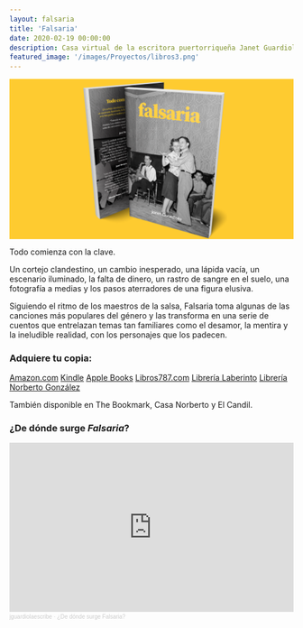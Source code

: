 ```yaml
---
layout: falsaria
title: 'Falsaria'
date: 2020-02-19 00:00:00
description: Casa virtual de la escritora puertorriqueña Janet Guardiola, autora de Falsaria.
featured_image: '/images/Proyectos/libros3.png'
---
```


<img src="/images/Proyectos/libros2.png" align="center">

<p>Todo comienza con la clave.</p>

<p>Un cortejo clandestino, un cambio inesperado, una lápida vacía, un escenario iluminado, la falta de dinero, un rastro de sangre en el suelo, una fotografía a medias y los pasos aterradores de una figura elusiva.</p>

<p>Siguiendo el ritmo de los maestros de la salsa, Falsaria toma algunas de las canciones más populares del género y las transforma en una serie de cuentos que entrelazan temas tan familiares como el desamor, la mentira y la ineludible realidad, con los personajes que
los padecen.</p>

<p><h3>Adquiere tu copia:</h3></p>

<p><a href="https://www.amazon.com/dp/B09TYM5M4Q" class="button button--large">Amazon.com</a> <a href="https://www.amazon.com/dp/B09TWVK9T6" class="button button--large">Kindle</a> <a href="https://books.apple.com/us/book/falsaria/id1614466713" class="button button--large">Apple Books</a> <a href="https://libros787.com/products/falsaria" class="button button--large">Libros787.com</a> <a href="https://librerialaberintopr.com/products/falsaria-janet-guardiola" class="button button--large">Librería Laberinto</a> <a href="https://www.libreriang.com/index.php?route=product/product&product_id=82717&search=falsaria" class="button button--large">Librería Norberto González</a></p>
<p>También disponible en The Bookmark, Casa Norberto y El Candil.</p>

<p><h3>¿De dónde surge <i>Falsaria</i>?</h3></p>

<iframe width="100%" height="300" scrolling="no" frameborder="no" allow="autoplay" src="https://w.soundcloud.com/player/?url=https%3A//api.soundcloud.com/tracks/1273738564&color=%23ff5500&auto_play=false&hide_related=false&show_comments=true&show_user=true&show_reposts=false&show_teaser=true&visual=true"></iframe><div style="font-size: 10px; color: #cccccc;line-break: anywhere;word-break: normal;overflow: hidden;white-space: nowrap;text-overflow: ellipsis; font-family: Interstate,Lucida Grande,Lucida Sans Unicode,Lucida Sans,Garuda,Verdana,Tahoma,sans-serif;font-weight: 100;"><a href="https://soundcloud.com/user-126228555-134196046" title="jguardiolaescribe" target="_blank" style="color: #cccccc; text-decoration: none;">jguardiolaescribe</a> · <a href="https://soundcloud.com/user-126228555-134196046/de-donde-surge-falsaria" title="¿De dónde surge Falsaria?" target="_blank" style="color: #cccccc; text-decoration: none;">¿De dónde surge Falsaria?</a></div>

